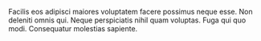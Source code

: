 Facilis eos adipisci maiores voluptatem facere possimus neque esse. Non deleniti omnis qui. Neque perspiciatis nihil quam voluptas. Fuga qui quo modi. Consequatur molestias sapiente.